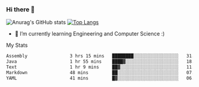 ### Hi there 👋

![Anurag's GitHub stats](https://github-readme-stats.vercel.app/api?username=MatteoIorio11&show_icons=true&theme=dark) 
[![Top Langs](https://github-readme-stats.vercel.app/api/top-langs/?username=MatteoIorio11&theme=dark)](https://github.com/MatteoIorio11/github-readme-stats)

- 🌱 I’m currently learning Engineering and Computer Science :)

<!--
**MatteoIorio11/MatteoIorio11** is a ✨ _special_ ✨ repository because its `README.md` (this file) appears on your GitHub profile.

Here are some ideas to get you started:

- 🔭 I’m currently working on ...
- 🌱 I’m currently learning ...
- 👯 I’m looking to collaborate on ...
- 🤔 I’m looking for help with ...
- 💬 Ask me about ...
- 📫 How to reach me: ...
- 😄 Pronouns: ...
- ⚡ Fun fact: ...
-->
My Stats
<!--START_SECTION:waka-->

```txt
Assembly                3 hrs 15 mins   ████████░░░░░░░░░░░░░░░░░   31.90 %
Java                    1 hr 55 mins    ████▓░░░░░░░░░░░░░░░░░░░░   18.85 %
Text                    1 hr 9 mins     ██▓░░░░░░░░░░░░░░░░░░░░░░   11.31 %
Markdown                48 mins         ██░░░░░░░░░░░░░░░░░░░░░░░   07.91 %
YAML                    41 mins         █▓░░░░░░░░░░░░░░░░░░░░░░░   06.74 %
```

<!--END_SECTION:waka-->
